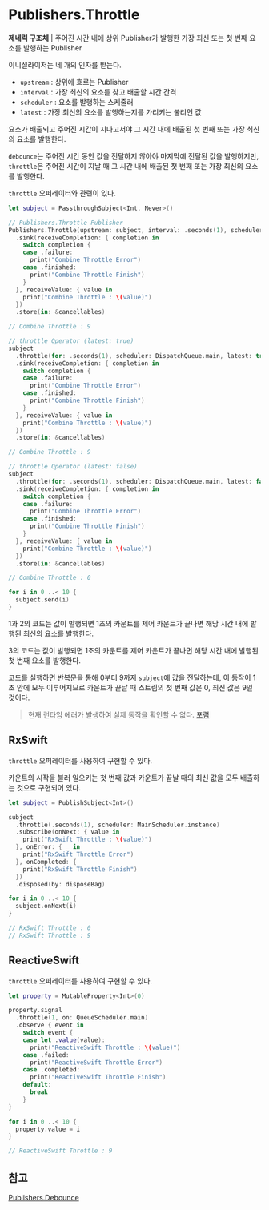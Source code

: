 # Publishers.Throttle

**제네릭 구조체** | 주어진 시간 내에 상위 Publisher가 발행한 가장 최신 또는 첫 번째 요소를 발행하는 Publisher

이니셜라이저는 네 개의 인자를 받는다.

- `upstream` : 상위에 흐르는 Publisher
- `interval` : 가장 최신의 요소를 찾고 배출할 시간 간격
- `scheduler` : 요소를 발행하는 스케줄러
- `latest` : 가장 최신의 요소를 발행하는지를 가리키는 불리언 값

요소가 배출되고 주어진 시간이 지나고서야 그 시간 내에 배출된 첫 번째 또는 가장 최신의 요소를 발행한다.

`debounce`는 주어진 시간 동안 값을 전달하지 않아야 마지막에 전달된 값을 발행하지만, `throttle`은 주어진 시간이 지날 때 그 시간 내에 배출된 첫 번째 또는 가장 최신의 요소를 발행한다.

`throttle` 오퍼레이터와 관련이 있다.

```swift
let subject = PassthroughSubject<Int, Never>()

// Publishers.Throttle Publisher
Publishers.Throttle(upstream: subject, interval: .seconds(1), scheduler: DispatchQueue.main, latest: true)
  .sink(receiveCompletion: { completion in
    switch completion {
    case .failure:
      print("Combine Throttle Error")
    case .finished:
      print("Combine Throttle Finish")
    }
  }, receiveValue: { value in
    print("Combine Throttle : \(value)")
  })
  .store(in: &cancellables)

// Combine Throttle : 9

// throttle Operator (latest: true)
subject
  .throttle(for: .seconds(1), scheduler: DispatchQueue.main, latest: true)
  .sink(receiveCompletion: { completion in
    switch completion {
    case .failure:
      print("Combine Throttle Error")
    case .finished:
      print("Combine Throttle Finish")
    }
  }, receiveValue: { value in
    print("Combine Throttle : \(value)")
  })
  .store(in: &cancellables)

// Combine Throttle : 9  

// throttle Operator (latest: false)
subject
  .throttle(for: .seconds(1), scheduler: DispatchQueue.main, latest: false)
  .sink(receiveCompletion: { completion in
    switch completion {
    case .failure:
      print("Combine Throttle Error")
    case .finished:
      print("Combine Throttle Finish")
    }
  }, receiveValue: { value in
    print("Combine Throttle : \(value)")
  })
  .store(in: &cancellables)

// Combine Throttle : 0  

for i in 0 ..< 10 {
  subject.send(i)
}
```

1과 2의 코드는 값이 발행되면 1초의 카운트를 제어 카운트가 끝나면 해당 시간 내에 발행된 최신의 요소를 발행한다.

3의 코드는 값이 발행되면 1초의 카운트를 제어 카운트가 끝나면 해당 시간 내에 발행된 첫 번째 요소를 발행한다.

코드를 실행하면 반복문을 통해 0부터 9까지 `subject`에 값을 전달하는데, 이 동작이 1초 안에 모두 이루어지므로 카운트가 끝날 때 스트림의 첫 번째 값은 0, 최신 값은 9일 것이다.

> 현재 런타임 에러가 발생하여 실제 동작을 확인할 수 없다. [포럼](https://forums.swift.org/t/exc-bad-instruction-with-combine-throttle/28850)

## RxSwift

`throttle` 오퍼레이터를 사용하여 구현할 수 있다.

카운트의 시작을 불러 일으키는 첫 번째 값과 카운트가 끝날 때의 최신 값을 모두 배출하는 것으로 구현되어 있다.

```swift
let subject = PublishSubject<Int>()

subject
  .throttle(.seconds(1), scheduler: MainScheduler.instance)
  .subscribe(onNext: { value in
    print("RxSwift Throttle : \(value)")
  }, onError: { _ in
    print("RxSwift Throttle Error")
  }, onCompleted: {
    print("RxSwift Throttle Finish")
  })
  .disposed(by: disposeBag)

for i in 0 ..< 10 {
  subject.onNext(i)
}

// RxSwift Throttle : 0
// RxSwift Throttle : 9
```

## ReactiveSwift

`throttle` 오퍼레이터를 사용하여 구현할 수 있다.

```swift
let property = MutableProperty<Int>(0)

property.signal
  .throttle(1, on: QueueScheduler.main)
  .observe { event in
    switch event {
    case let .value(value):
      print("ReactiveSwift Throttle : \(value)")
    case .failed:
      print("ReactiveSwift Throttle Error")
    case .completed:
      print("ReactiveSwift Throttle Finish")
    default:
      break
    }
}

for i in 0 ..< 10 {
  property.value = i
}

// ReactiveSwift Throttle : 9
```

## 참고

[Publishers.Debounce](./Debounce.md)